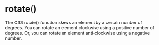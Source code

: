 # rotate()
The CSS rotate() function skews an element by a certain number of degrees. You can rotate an element clockwise using a positive number of degrees. Or, you can rotate an element anti-clockwise using a negative number.
